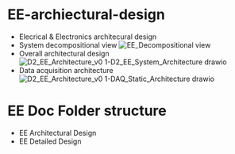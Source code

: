 # EE-archiectural-design
 - Elecrical & Electronics architecural design
 - System decompositional view
 ![EE_Decompositional view](https://github.com/user-attachments/assets/b7991147-ca8b-4582-b971-a09da781acf1)
 - Overall architectural design 
![D2_EE_Architecture_v0 1-D2_EE_System_Architecture drawio](https://github.com/user-attachments/assets/13c875fd-95b3-4a5b-b429-74178a71416c)
 - Data acquisition architecture
![D2_EE_Architecture_v0 1-DAQ_Static_Architecture drawio](https://github.com/user-attachments/assets/40a08454-2400-405c-97ce-7bb948ee335e)


# EE Doc Folder structure
 - EE Architectural Design
 - EE Detailed Design